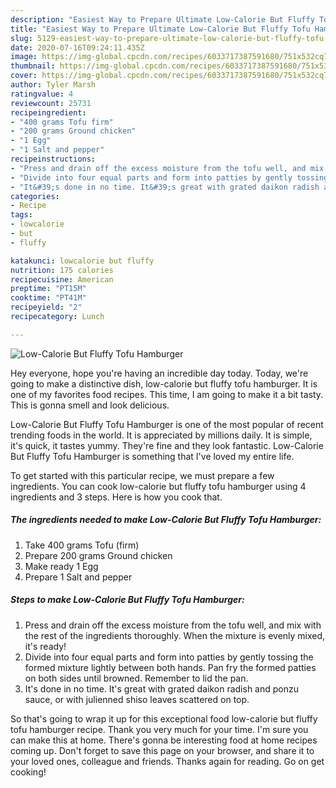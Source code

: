 ```yaml
---
description: "Easiest Way to Prepare Ultimate Low-Calorie But Fluffy Tofu Hamburger"
title: "Easiest Way to Prepare Ultimate Low-Calorie But Fluffy Tofu Hamburger"
slug: 5129-easiest-way-to-prepare-ultimate-low-calorie-but-fluffy-tofu-hamburger
date: 2020-07-16T09:24:11.435Z
image: https://img-global.cpcdn.com/recipes/6033717387591680/751x532cq70/low-calorie-but-fluffy-tofu-hamburger-recipe-main-photo.jpg
thumbnail: https://img-global.cpcdn.com/recipes/6033717387591680/751x532cq70/low-calorie-but-fluffy-tofu-hamburger-recipe-main-photo.jpg
cover: https://img-global.cpcdn.com/recipes/6033717387591680/751x532cq70/low-calorie-but-fluffy-tofu-hamburger-recipe-main-photo.jpg
author: Tyler Marsh
ratingvalue: 4
reviewcount: 25731
recipeingredient:
- "400 grams Tofu firm"
- "200 grams Ground chicken"
- "1 Egg"
- "1 Salt and pepper"
recipeinstructions:
- "Press and drain off the excess moisture from the tofu well, and mix with the rest of the ingredients thoroughly. When the mixture is evenly mixed, it&#39;s ready!"
- "Divide into four equal parts and form into patties by gently tossing the formed mixture lightly between both hands. Pan fry the formed patties on both sides until browned. Remember to lid the pan."
- "It&#39;s done in no time. It&#39;s great with grated daikon radish and ponzu sauce, or with julienned shiso leaves scattered on top."
categories:
- Recipe
tags:
- lowcalorie
- but
- fluffy

katakunci: lowcalorie but fluffy 
nutrition: 175 calories
recipecuisine: American
preptime: "PT15M"
cooktime: "PT41M"
recipeyield: "2"
recipecategory: Lunch

---
```



![Low-Calorie But Fluffy Tofu Hamburger](https://img-global.cpcdn.com/recipes/6033717387591680/751x532cq70/low-calorie-but-fluffy-tofu-hamburger-recipe-main-photo.jpg)

Hey everyone, hope you're having an incredible day today. Today, we're going to make a distinctive dish, low-calorie but fluffy tofu hamburger. It is one of my favorites food recipes. This time, I am going to make it a bit tasty. This is gonna smell and look delicious.

Low-Calorie But Fluffy Tofu Hamburger is one of the most popular of recent trending foods in the world. It is appreciated by millions daily. It is simple, it's quick, it tastes yummy. They're fine and they look fantastic. Low-Calorie But Fluffy Tofu Hamburger is something that I've loved my entire life.




To get started with this particular recipe, we must prepare a few ingredients. You can cook low-calorie but fluffy tofu hamburger using 4 ingredients and 3 steps. Here is how you cook that.

<!--inarticleads1-->

##### The ingredients needed to make Low-Calorie But Fluffy Tofu Hamburger:

1. Take 400 grams Tofu (firm)
1. Prepare 200 grams Ground chicken
1. Make ready 1 Egg
1. Prepare 1 Salt and pepper




<!--inarticleads2-->

##### Steps to make Low-Calorie But Fluffy Tofu Hamburger:

1. Press and drain off the excess moisture from the tofu well, and mix with the rest of the ingredients thoroughly. When the mixture is evenly mixed, it&#39;s ready!
1. Divide into four equal parts and form into patties by gently tossing the formed mixture lightly between both hands. Pan fry the formed patties on both sides until browned. Remember to lid the pan.
1. It&#39;s done in no time. It&#39;s great with grated daikon radish and ponzu sauce, or with julienned shiso leaves scattered on top.




So that's going to wrap it up for this exceptional food low-calorie but fluffy tofu hamburger recipe. Thank you very much for your time. I'm sure you can make this at home. There's gonna be interesting food at home recipes coming up. Don't forget to save this page on your browser, and share it to your loved ones, colleague and friends. Thanks again for reading. Go on get cooking!
